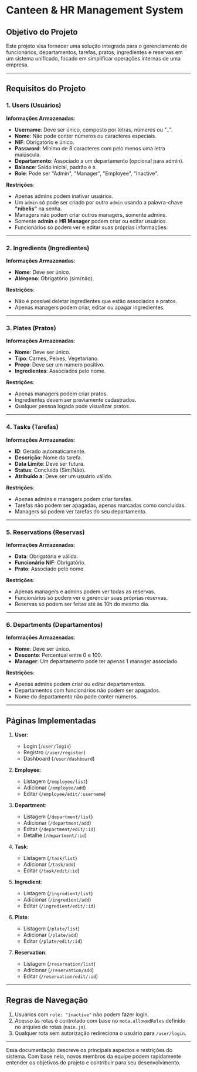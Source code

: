 # Canteen & HR Management System

## Objetivo do Projeto
Este projeto visa fornecer uma solução integrada para o gerenciamento de funcionários, departamentos, tarefas, pratos, ingredientes e reservas em um sistema unificado, focado em simplificar operações internas de uma empresa.

---

## Requisitos do Projeto

### 1. Users (Usuários)
**Informações Armazenadas**:
- **Username**: Deve ser único, composto por letras, números ou "_".
- **Nome**: Não pode conter números ou caracteres especiais.
- **NIF**: Obrigatório e único.
- **Password**: Mínimo de 8 caracteres com pelo menos uma letra maiúscula.
- **Departamento**: Associado a um departamento (opcional para admin).
- **Balance**: Saldo inicial, padrão é `0`.
- **Role**: Pode ser "Admin", "Manager", "Employee", "Inactive".

**Restrições**:
- Apenas admins podem inativar usuários.
- Um `admin` só pode ser criado por outro `admin` usando a palavra-chave **"nibelis"** na senha.
- Managers não podem criar outros managers, somente admins.
- Somente **admin** e **HR Manager** podem criar ou editar usuários.
- Funcionários só podem ver e editar suas próprias informações.

---

### 2. Ingredients (Ingredientes)
**Informações Armazenadas**:
- **Nome**: Deve ser único.
- **Alérgeno**: Obrigatório (sim/não).

**Restrições**:
- Não é possível deletar ingredientes que estão associados a pratos.
- Apenas managers podem criar, editar ou apagar ingredientes.

---

### 3. Plates (Pratos)
**Informações Armazenadas**:
- **Nome**: Deve ser único.
- **Tipo**: Carnes, Peixes, Vegetariano.
- **Preço**: Deve ser um número positivo.
- **Ingredientes**: Associados pelo nome.

**Restrições**:
- Apenas managers podem criar pratos.
- Ingredientes devem ser previamente cadastrados.
- Qualquer pessoa logada pode visualizar pratos.

---

### 4. Tasks (Tarefas)
**Informações Armazenadas**:
- **ID**: Gerado automaticamente.
- **Descrição**: Nome da tarefa.
- **Data Limite**: Deve ser futura.
- **Status**: Concluída (Sim/Não).
- **Atribuído a**: Deve ser um usuário válido.

**Restrições**:
- Apenas admins e managers podem criar tarefas.
- Tarefas não podem ser apagadas, apenas marcadas como concluídas.
- Managers só podem ver tarefas do seu departamento.

---

### 5. Reservations (Reservas)
**Informações Armazenadas**:
- **Data**: Obrigatória e válida.
- **Funcionário NIF**: Obrigatório.
- **Prato**: Associado pelo nome.

**Restrições**:
- Apenas managers e admins podem ver todas as reservas.
- Funcionários só podem ver e gerenciar suas próprias reservas.
- Reservas só podem ser feitas até às 10h do mesmo dia.

---

### 6. Departments (Departamentos)
**Informações Armazenadas**:
- **Nome**: Deve ser único.
- **Desconto**: Percentual entre 0 e 100.
- **Manager**: Um departamento pode ter apenas 1 manager associado.

**Restrições**:
- Apenas admins podem criar ou editar departamentos.
- Departamentos com funcionários não podem ser apagados.
- Nome do departamento não pode conter números.

---

## Páginas Implementadas

1. **User**:
   - Login (`/user/login`)
   - Registro (`/user/register`)
   - Dashboard (`/user/dashboard`)

2. **Employee**:
   - Listagem (`/employee/list`)
   - Adicionar (`/employee/add`)
   - Editar (`/employee/edit/:username`)

3. **Department**:
   - Listagem (`/department/list`)
   - Adicionar (`/department/add`)
   - Editar (`/department/edit/:id`)
   - Detalhe (`/department/:id`)

4. **Task**:
   - Listagem (`/task/list`)
   - Adicionar (`/task/add`)
   - Editar (`/task/edit/:id`)

5. **Ingredient**:
   - Listagem (`/ingredient/list`)
   - Adicionar (`/ingredient/add`)
   - Editar (`/ingredient/edit/:id`)

6. **Plate**:
   - Listagem (`/plate/list`)
   - Adicionar (`/plate/add`)
   - Editar (`/plate/edit/:id`)

7. **Reservation**:
   - Listagem (`/reservation/list`)
   - Adicionar (`/reservation/add`)
   - Editar (`/reservation/edit/:id`)



---

## Regras de Navegação
1. Usuários com `role: "inactive"` não podem fazer login.
2. Acesso às rotas é controlado com base no `meta.allowedRoles` definido no arquivo de rotas (`main.js`).
3. Qualquer rota sem autorização redireciona o usuário para `/user/login`.

---

Essa documentação descreve os principais aspectos e restrições do sistema. Com base nela, novos membros da equipe podem rapidamente entender os objetivos do projeto e contribuir para seu desenvolvimento.